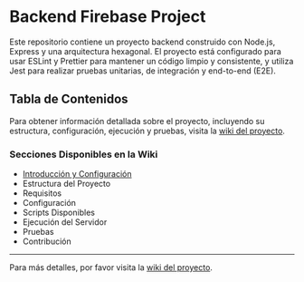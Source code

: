 # Backend Firebase Project

Este repositorio contiene un proyecto backend construido con Node.js, Express y una arquitectura hexagonal. El proyecto está configurado para usar ESLint y Prettier para mantener un código limpio y consistente, y utiliza Jest para realizar pruebas unitarias, de integración y end-to-end (E2E).

## Tabla de Contenidos

Para obtener información detallada sobre el proyecto, incluyendo su estructura, configuración, ejecución y pruebas, visita la [wiki del proyecto](https://github.com/JeanPiffaut/backend_firebase_project/wiki).

### Secciones Disponibles en la Wiki

- [Introducción y Configuración](https://github.com/JeanPiffaut/backend_firebase_project/wiki/Inicio)
- Estructura del Proyecto
- Requisitos
- Configuración
- Scripts Disponibles
- Ejecución del Servidor
- Pruebas
- Contribución

---

Para más detalles, por favor visita la [wiki del proyecto](https://github.com/JeanPiffaut/backend_firebase_project/wiki).
